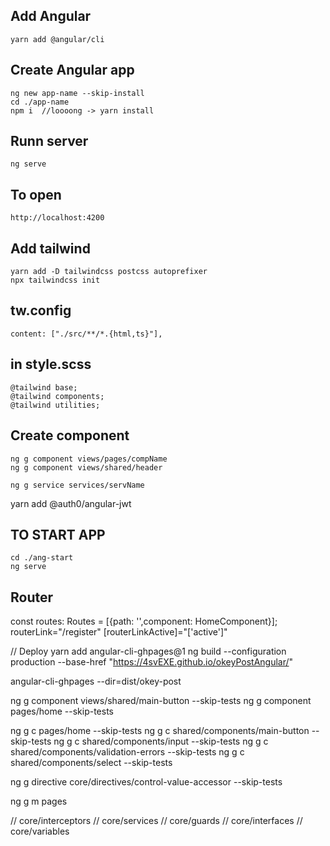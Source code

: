 ## Add Angular
    yarn add @angular/cli
## Create Angular app 
    ng new app-name --skip-install
    cd ./app-name
    npm i  //loooong -> yarn install
## Runn server
    ng serve
## To open
    http://localhost:4200
## Add tailwind
    yarn add -D tailwindcss postcss autoprefixer
    npx tailwindcss init
   ## tw.config
	content: ["./src/**/*.{html,ts}"],
   ## in style.scss
	@tailwind base;
	@tailwind components;
	@tailwind utilities;

## Create component
    ng g component views/pages/compName
    ng g component views/shared/header
	
	ng g service services/servName

  yarn add @auth0/angular-jwt
    
## TO START APP
    cd ./ang-start
    ng serve

## Router
const routes: Routes = [{path: '',component: HomeComponent}];
<router-outlet></router-outlet>
routerLink="/register" 
[routerLinkActive]="['active']"

// Deploy
yarn add angular-cli-ghpages@1
ng build --configuration production --base-href "https://4svEXE.github.io/okeyPostAngular/"

angular-cli-ghpages --dir=dist/okey-post


ng g component views/shared/main-button --skip-tests
ng g component pages/home --skip-tests


ng g c pages/home --skip-tests
ng g c shared/components/main-button --skip-tests
ng g c shared/components/input --skip-tests
ng g c shared/components/validation-errors --skip-tests
ng g c shared/components/select --skip-tests

ng g directive core/directives/control-value-accessor --skip-tests

ng g m pages




//  core/interceptors
//  core/services
//  core/guards
//  core/interfaces
//  core/variables
